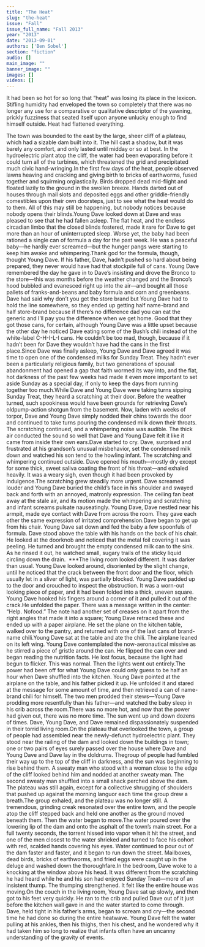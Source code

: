 ```yaml
---
title: "The Heat"
slug: "the-heat"
issue: "Fall"
issue_full_name: "Fall 2013"
year: "2013"
date: "2013-09-01"
authors: ['Ben Sobel']
section: "fiction"
audio: []
main_image: ""
banner_image: ""
images: []
videos: []
---
```

It had been so hot for so long that “heat” was losing its place in the lexicon. Stifling humidity had enveloped the town so completely that there was no longer any use for a comparative or qualitative descriptor of the yawning, prickly fuzziness that seated itself upon anyone unlucky enough to find himself outside. Heat had flattened everything.

The town was bounded to the east by the large, sheer cliff of a plateau, which had a sizable dam built into it. The hill cast a shadow, but it was barely any comfort, and only lasted until midday or so at best. In the hydroelectric plant atop the cliff, the water had been evaporating before it could turn all of the turbines, which threatened the grid and precipitated much civic hand-wringing.In the first few days of the heat, people observed lawns heaving and cracking and giving birth to bricks of earthworms, fused together and squirming orgiastically. Birds dropped dead mid-flight and floated lazily to the ground in the swollen breeze. Hands darted out of houses through mail slots and deposited eggs and other griddle-friendly comestibles upon their own doorsteps, just to see what the heat would do to them. All of this may still be happening, but nobody notices because nobody opens their blinds.Young Dave looked down at Dave and was pleased to see that he had fallen asleep. The flat heat, and the endless circadian limbo that the closed blinds fostered, made it rare for Dave to get more than an hour of uninterrupted sleep. Worse yet, the baby had been rationed a single can of formula a day for the past week. He was a peaceful baby—he hardly ever screamed—but the hunger pangs were starting to keep him awake and whimpering.Thank god for the formula, though, thought Young Dave. If his father, Dave, hadn’t pushed so hard about being prepared, they never would have had that stockpile full of cans. Young Dave remembered the day he gave in to Dave’s insisting and drove the Bronco to the store—this was months before the weather changed and the Bronco’s hood bubbled and evanesced right up into the air—and bought all those pallets of franks-and-beans and baby formula and corn and greenbeans. Dave had said why don’t you get the store brand but Young Dave had to hold the line somewhere, so they ended up getting half name-brand and half store-brand because if there’s no difference dad you can eat the generic and I’ll pay you the difference when we get home. Good that they got those cans, for certain, although Young Dave was a little upset because the other day he noticed Dave eating some of the Bush’s chili instead of the white-label C-H-I-L-I cans. He couldn’t be too mad, though, because if it hadn’t been for Dave they wouldn’t have had the cans in the first place.Since Dave was finally asleep, Young Dave and Dave agreed it was time to open one of the condensed milks for Sunday Treat. They hadn’t ever been a particularly religious family, but two generations of spousal abandonment had opened a gap that faith wormed its way into, and the flat, hot darkness of the past few weeks had made it even more important to set aside Sunday as a special day, if only to keep the days from running together too much.While Dave and Young Dave were taking turns sipping Sunday Treat, they heard a scratching at their door. Before the weather turned, such spookiness would have been grounds for retrieving Dave’s oldpump-action shotgun from the basement. Now, laden with weeks of torpor, Dave and Young Dave simply nodded their chins towards the door and continued to take turns pouring the condensed milk down their throats. The scratching continued, and a whimpering noise was audible. The thick air conducted the sound so well that Dave and Young Dave felt it like it came from inside their own ears.Dave started to cry. Dave, surprised and frustrated at his grandson’s unusual misbehavior, set the condensed milk down and watched his son tend to the howling infant. The scratching and whimpering continued outside. Dave opened his mouth—mostly dry except for some thick, sweet saliva coating the front of his throat—and exhaled heavily. It was a weary sigh, even though it had been provoked by indulgence.The scratching grew steadily more urgent. Dave screamed louder and Young Dave buried the child’s face in his shoulder and swayed back and forth with an annoyed, matronly expression. The ceiling fan beat away at the stale air, and its motion made the whimpering and scratching and infant screams pulsate nauseatingly. Young Dave, Dave nestled near his armpit, made eye contact with Dave from across the room. They gave each other the same expression of irritated comprehension.Dave began to get up from his chair. Young Dave sat down and fed the baby a few spoonfuls of formula. Dave stood above the table with his hands on the back of his chair. He looked at the doorknob and noticed that the metal foil covering it was peeling. He turned and brought the empty condensed milk can to the sink. As he rinsed it out, he watched small, sugary trails of the sticky liquid circling down the drain.  ***The living room looked different. It was darker than usual. Young Dave looked around, disoriented by the slight change, until he noticed that the crack between the front door and the floor, which usually let in a sliver of light, was partially blocked. Young Dave padded up to the door and crouched to inspect the obstruction. It was a worn-out looking piece of paper, and it had been folded into a thick, uneven square. Young Dave hooked his fingers around a corner of it and pulled it out of the crack.He unfolded the paper. There was a message written in the center: “Help. Nofood.” The note had another set of creases on it apart from the right angles that made it into a square; Young Dave retraced these and ended up with a paper airplane. He set the plane on the kitchen table, walked over to the pantry, and returned with one of the last cans of brand-name chili.Young Dave sat at the table and ate the chili. The airplane leaned on its left wing. Young Dave contemplated the now-aeronautical missive as he stirred a piece of gristle around the can. He flipped the can over and began reading the nutrition facts. He lost focus, because the light had begun to flicker. This was normal. Then the lights went out entirely.The power had been off for what Young Dave could only guess to be half an hour when Dave shuffled into the kitchen. Young Dave pointed at the airplane on the table, and his father picked it up. He unfolded it and stared at the message for some amount of time, and then retrieved a can of name-brand chili for himself. The two men prodded their stews—Young Dave prodding more resentfully than his father—and watched the baby sleep in his crib across the room.There was no more hot, and now that the power had given out, there was no more time. The sun went up and down dozens of times. Dave, Young Dave, and Dave remained dispassionately suspended in their torrid living room.On the plateau that overlooked the town, a group of people had assembled near the newly-defunct hydroelectric plant. They stood near the railing of the dam and looked down the buildings in town; one or two pairs of eyes surely passed over the house where Dave and Young Dave and Dave lay in the doldrums. Thegroup of people had fumbled their way up to the top of the cliff in darkness, and the sun was beginning to rise behind them. A sweaty man who stood with a woman close to the edge of the cliff looked behind him and nodded at another sweaty man. The second sweaty man shuffled into a small shack perched above the dam. The plateau was still again, except for a collective shrugging of shoulders that pushed up against the morning languor each time the group drew a breath.The group exhaled, and the plateau was no longer still. A tremendous, grinding creak resonated over the entire town, and the people atop the cliff stepped back and held one another as the ground moved beneath them. Then the water began to move.The water poured over the lowering lip of the dam and onto the asphalt of the town’s main street. For a full twenty seconds, the torrent hissed into vapor when it hit the street, and one of the men closest to the water shrieked and turned to face his cohort with red, scalded hands covering his eyes. Water continued to pour out of the dam faster and faster, and it began to run down the street. Mailboxes, dead birds, bricks of earthworms, and fried eggs were caught up in the deluge and washed down the thoroughfare.In the bedroom, Dave woke to a knocking at the window above his head. It was different from the scratching he had heard while he and his son had enjoyed Sunday Treat—more of an insistent thump. The thumping strengthened. It felt like the entire house was moving.On the couch in the living room, Young Dave sat up slowly, and then got to his feet very quickly. He ran to the crib and pulled Dave out of it just before the kitchen wall gave in and the water started to come through. Dave, held tight in his father’s arms, began to scream and cry—the second time he had done so during the entire heatwave. Young Dave felt the water pulling at his ankles, then his thighs, then his chest, and he wondered why it had taken him so long to realize that infants often have an uncanny understanding of the gravity of events. 